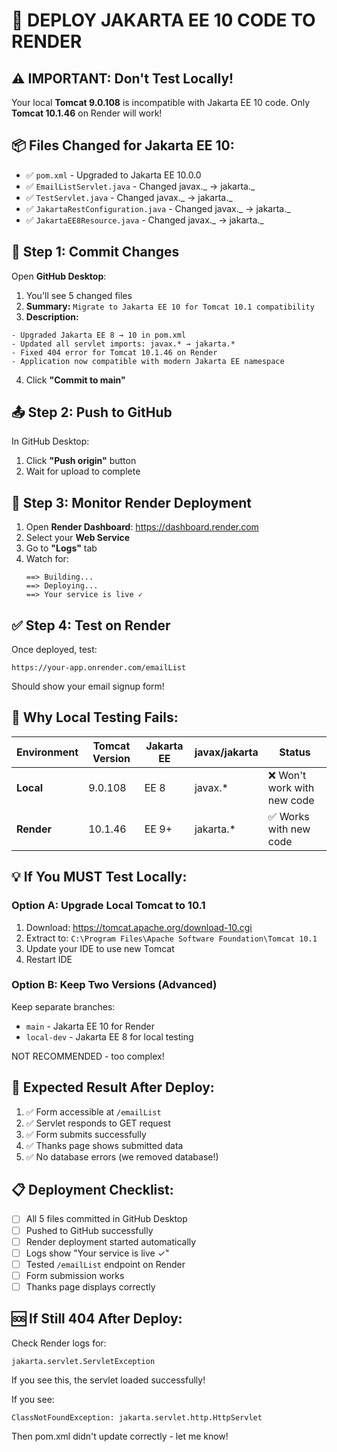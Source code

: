 # 🚀 DEPLOY JAKARTA EE 10 CODE TO RENDER

## ⚠️ IMPORTANT: Don't Test Locally!

Your local **Tomcat 9.0.108** is incompatible with Jakarta EE 10 code.
Only **Tomcat 10.1.46** on Render will work!

## 📦 Files Changed for Jakarta EE 10:

- ✅ `pom.xml` - Upgraded to Jakarta EE 10.0.0
- ✅ `EmailListServlet.java` - Changed javax._ → jakarta._
- ✅ `TestServlet.java` - Changed javax._ → jakarta._
- ✅ `JakartaRestConfiguration.java` - Changed javax._ → jakarta._
- ✅ `JakartaEE8Resource.java` - Changed javax._ → jakarta._

## 🔧 Step 1: Commit Changes

Open **GitHub Desktop**:

1. You'll see 5 changed files
2. **Summary:** `Migrate to Jakarta EE 10 for Tomcat 10.1 compatibility`
3. **Description:**

```
- Upgraded Jakarta EE 8 → 10 in pom.xml
- Updated all servlet imports: javax.* → jakarta.*
- Fixed 404 error for Tomcat 10.1.46 on Render
- Application now compatible with modern Jakarta EE namespace
```

4. Click **"Commit to main"**

## 📤 Step 2: Push to GitHub

In GitHub Desktop:

1. Click **"Push origin"** button
2. Wait for upload to complete

## 🎯 Step 3: Monitor Render Deployment

1. Open **Render Dashboard**: https://dashboard.render.com
2. Select your **Web Service**
3. Go to **"Logs"** tab
4. Watch for:
   ```
   ==> Building...
   ==> Deploying...
   ==> Your service is live ✓
   ```

## ✅ Step 4: Test on Render

Once deployed, test:

```
https://your-app.onrender.com/emailList
```

Should show your email signup form!

## 🚫 Why Local Testing Fails:

| Environment | Tomcat Version | Jakarta EE | javax/jakarta | Status                      |
| ----------- | -------------- | ---------- | ------------- | --------------------------- |
| **Local**   | 9.0.108        | EE 8       | javax.\*      | ❌ Won't work with new code |
| **Render**  | 10.1.46        | EE 9+      | jakarta.\*    | ✅ Works with new code      |

## 💡 If You MUST Test Locally:

### Option A: Upgrade Local Tomcat to 10.1

1. Download: https://tomcat.apache.org/download-10.cgi
2. Extract to: `C:\Program Files\Apache Software Foundation\Tomcat 10.1`
3. Update your IDE to use new Tomcat
4. Restart IDE

### Option B: Keep Two Versions (Advanced)

Keep separate branches:

- `main` - Jakarta EE 10 for Render
- `local-dev` - Jakarta EE 8 for local testing

NOT RECOMMENDED - too complex!

## 🎉 Expected Result After Deploy:

1. ✅ Form accessible at `/emailList`
2. ✅ Servlet responds to GET request
3. ✅ Form submits successfully
4. ✅ Thanks page shows submitted data
5. ✅ No database errors (we removed database!)

## 📋 Deployment Checklist:

- [ ] All 5 files committed in GitHub Desktop
- [ ] Pushed to GitHub successfully
- [ ] Render deployment started automatically
- [ ] Logs show "Your service is live ✓"
- [ ] Tested `/emailList` endpoint on Render
- [ ] Form submission works
- [ ] Thanks page displays correctly

## 🆘 If Still 404 After Deploy:

Check Render logs for:

```
jakarta.servlet.ServletException
```

If you see this, the servlet loaded successfully!

If you see:

```
ClassNotFoundException: jakarta.servlet.http.HttpServlet
```

Then pom.xml didn't update correctly - let me know!
